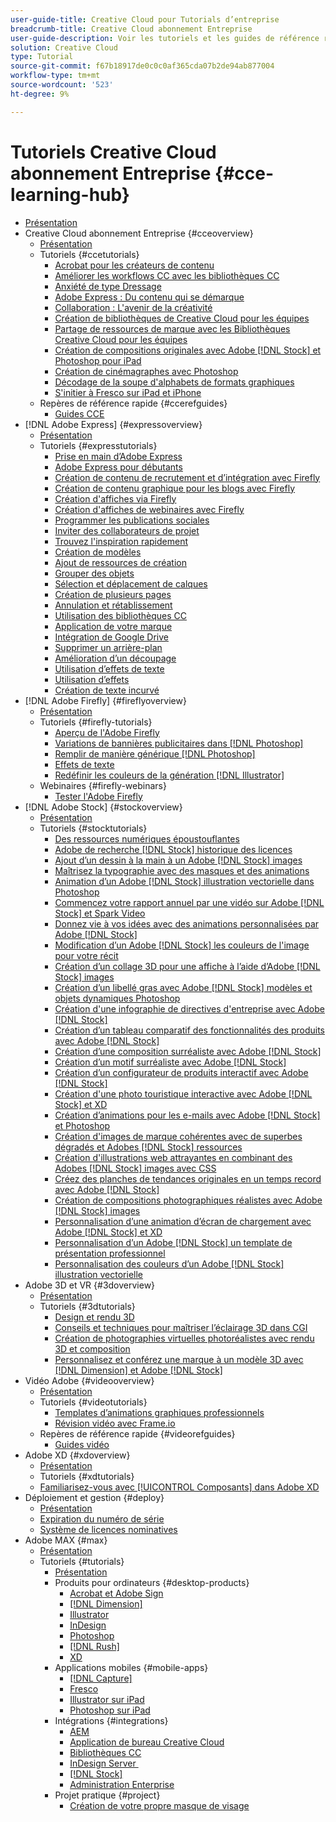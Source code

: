 ```yaml
---
user-guide-title: Creative Cloud pour Tutorials d’entreprise
breadcrumb-title: Creative Cloud abonnement Entreprise
user-guide-description: Voir les tutoriels et les guides de référence rapide consacrés au Creative Cloud pour les entreprises
solution: Creative Cloud
type: Tutorial
source-git-commit: f67b18917de0c0c0af365cda07b2de94ab877004
workflow-type: tm+mt
source-wordcount: '523'
ht-degree: 9%

---
```



# Tutoriels Creative Cloud abonnement Entreprise {#cce-learning-hub}

+ [Présentation](overview.md)
+ Creative Cloud abonnement Entreprise {#cceoverview}
   + [Présentation](cce/overview-cce.md)
   + Tutoriels {#ccetutorials}
      + [Acrobat pour les créateurs de contenu](cce/acrobat-content-creators.md)
      + [Améliorer les workflows CC avec les bibliothèques CC](cce/cc-workflows-cc-libraries.md)
      + [Anxiété de type Dressage](cce/taming-type-anxiety.md)
      + [Adobe Express : Du contenu qui se démarque](cce/adobe-express-content-that-stands-out.md)
      + [Collaboration : L&#39;avenir de la créativité](cce/collaboration-the-future-of-creativity.md)
      + [Création de bibliothèques de Creative Cloud pour les équipes](cce/ccteamlibraries.md)
      + [Partage de ressources de marque avec les Bibliothèques Creative Cloud pour les équipes](cce/sharecclibraries.md)
      + [Création de compositions originales avec Adobe [!DNL Stock] et Photoshop pour iPad](cce/compositepsipad.md)
      + [Création de cinémagraphes avec Photoshop](cce/cinemagraphps.md)
      + [Décodage de la soupe d&#39;alphabets de formats graphiques](cce/alphabetsoup.md)
      + [S&#39;initier à Fresco sur iPad et iPhone](cce/frescoworkshop.md)
   + Repères de référence rapide {#ccerefguides}
      + [Guides CCE](quick-reference/overview-ref.md)
+ [!DNL Adobe Express] {#expressoverview}
   + [Présentation](express/overview-express.md)
   + Tutoriels {#expresstutorials}
      + [Prise en main d’Adobe Express](express/get-started.md)
      + [Adobe Express pour débutants](express/adobe-express-beginners.md)
      + [Création de contenu de recrutement et d’intégration avec Firefly](express/create-on-boarding.md)
      + [Création de contenu graphique pour les blogs avec Firefly](express/create-blog-graphics.md)
      + [Création d&#39;affiches via Firefly](express/create-social-posters.md)
      + [Création d&#39;affiches de webinaires avec Firefly](express/create-webinar-poster.md)
      + [Programmer les publications sociales](express/schedule.md)
      + [Inviter des collaborateurs de projet](express/collaborate.md)
      + [Trouvez l&#39;inspiration rapidement](express/get-inspiration.md)
      + [Création de modèles](express/create-templates.md)
      + [Ajout de ressources de création](express/add-design-assets.md)
      + [Grouper des objets](express/group-objects.md)
      + [Sélection et déplacement de calques](express/layers.md)
      + [Création de plusieurs pages](express/multiple-pages.md)
      + [Annulation et rétablissement](express/undo-redo.md)
      + [Utilisation des bibliothèques CC](express/cc-libraries.md)
      + [Application de votre marque](express/brand.md)
      + [Intégration de Google Drive](express/google-drive.md)
      + [Supprimer un arrière-plan](express/remove-background.md)
      + [Amélioration d’un découpage](express/refine-cutout.md)
      + [Utilisation d’effets de texte](express/text-effects.md)
      + [Utilisation d’effets](express/image-effects.md)
      + [Création de texte incurvé](express/create-curved-text.md)
+ [!DNL Adobe Firefly] {#fireflyoverview}
   + [Présentation](firefly/overview-firefly.md)
   + Tutoriels {#firefly-tutorials}
      + [Aperçu de l&#39;Adobe Firefly](firefly/overview-of-firefly.md)
      + [Variations de bannières publicitaires dans [!DNL Photoshop]](firefly/web-banner-ad.md)
      + [Remplir de manière générique [!DNL Photoshop]](firefly/generative-fill.md)
      + [Effets de texte](firefly/text-effects.md)
      + [Redéfinir les couleurs de la génération [!DNL Illustrator]](firefly/generative-recolor.md)
   + Webinaires {#firefly-webinars}
      + [Tester l&#39;Adobe Firefly](firefly/webinar-experimenting.md)
+ [!DNL Adobe Stock] {#stockoverview}
   + [Présentation](stock/overview-stock.md)
   + Tutoriels {#stocktutorials}
      + [Des ressources numériques époustouflantes](stock/stunning-digital-assets.md)
      + [Adobe de recherche [!DNL Stock] historique des licences](stock/searchstock.md)
      + [Ajout d’un dessin à la main à un Adobe [!DNL Stock] images](stock/handdrawn.md)
      + [Maîtrisez la typographie avec des masques et des animations](stock/flairtypography.md)
      + [Animation d’un Adobe [!DNL Stock] illustration vectorielle dans Photoshop](stock/animatevector.md)
      + [Commencez votre rapport annuel par une vidéo sur Adobe [!DNL Stock] et Spark Video](stock/annualreport.md)
      + [Donnez vie à vos idées avec des animations personnalisées par Adobe [!DNL Stock]](stock/customanimations.md)
      + [Modification d’un Adobe [!DNL Stock] les couleurs de l&#39;image pour votre récit](stock/changecolors.md)
      + [Création d’un collage 3D pour une affiche à l’aide d’Adobe [!DNL Stock] images](stock/collage.md)
      + [Création d’un libellé gras avec Adobe [!DNL Stock] modèles et objets dynamiques Photoshop](stock/boldlabel.md)
      + [Création d&#39;une infographie de directives d&#39;entreprise avec Adobe [!DNL Stock]](stock/infographic.md)
      + [Création d’un tableau comparatif des fonctionnalités des produits avec Adobe [!DNL Stock]](stock/featurecomparison.md)
      + [Création d’une composition surréaliste avec Adobe [!DNL Stock]](stock/surrealcomposite.md)
      + [Création d’un motif surréaliste avec Adobe [!DNL Stock]](stock/surrealpattern.md)
      + [Création d’un configurateur de produits interactif avec Adobe [!DNL Stock]](stock/productconfigurator.md)
      + [Création d&#39;une photo touristique interactive avec Adobe [!DNL Stock] et XD](stock/interactivetourismphoto.md)
      + [Création d’animations pour les e-mails avec Adobe [!DNL Stock] et Photoshop](stock/animationemail.md)
      + [Création d&#39;images de marque cohérentes avec de superbes dégradés et Adobes [!DNL Stock] ressources](stock/brandgradients.md)
      + [Création d&#39;illustrations web attrayantes en combinant des Adobes [!DNL Stock] images avec CSS](stock/webgraphics.md)
      + [Créez des planches de tendances originales en un temps record avec Adobe [!DNL Stock]](stock/moodboard.md)
      + [Création de compositions photographiques réalistes avec Adobe [!DNL Stock] images](stock/realisticcomposite.md)
      + [Personnalisation d’une animation d’écran de chargement avec Adobe [!DNL Stock] et XD](stock/loadingscreen.md)
      + [Personnalisation d’un Adobe [!DNL Stock] un template de présentation professionnel](stock/presentationtemplate.md)
      + [Personnalisation des couleurs d’un Adobe [!DNL Stock] illustration vectorielle](stock/customizecolors.md)
+ Adobe 3D et VR {#3doverview}
   + [Présentation](3di/overview-3di.md)
   + Tutoriels {#3dtutorials}
      + [Design et rendu 3D](3di/substance-3d-stager.md)
      + [Conseils et techniques pour maîtriser l’éclairage 3D dans CGI](3di/mastering3dlighting.md)
      + [Création de photographies virtuelles photoréalistes avec rendu 3D et composition](3di/photorealistic.md)
      + [Personnalisez et conférez une marque à un modèle 3D avec [!DNL Dimension] et Adobe [!DNL Stock]](3di/3ddimensionstock.md)
+ Vidéo Adobe {#videooverview}
   + [Présentation](dva/overview-dva.md)
   + Tutoriels {#videotutorials}
      + [Templates d’animations graphiques professionnels](dva/motion-graphics-templates.md)
      + [Révision vidéo avec Frame.io](dva/video-review-frame-io.md)
   + Repères de référence rapide {#videorefguides}
      + [Guides vidéo](dva/overview-dva-ref.md)
+ Adobe XD {#xdoverview}
   + [Présentation](xd/overview-xd.md)
   + Tutoriels {#xdtutorials}
   + [Familiarisez-vous avec [!UICONTROL Composants] dans Adobe XD](xd/components.md)
+ Déploiement et gestion {#deploy}
   + [Présentation](deploy/overview-deploy.md)
   + [Expiration du numéro de série](deploy/cceserial.md)
   + [Système de licences nominatives](deploy/nameduserlicensing.md)
+ Adobe MAX {#max}
   + [Présentation](max/overview-max.md)
   + Tutoriels {#tutorials}
      + [Présentation](max/maxtutorials.md)
      + Produits pour ordinateurs {#desktop-products}
         + [Acrobat et Adobe Sign](max/acrobat-sign.md)
         + [[!DNL Dimension]](max/dimension.md)
         + [Illustrator](max/illustrator.md)
         + [InDesign](max/indesign.md)
         + [Photoshop](max/photoshop.md)
         + [[!DNL Rush]](max/rush.md)
         + [XD](max/xd.md)
      + Applications mobiles {#mobile-apps}
         + [[!DNL Capture]](max/capture.md)
         + [Fresco](max/fresco.md)
         + [Illustrator sur iPad](max/illustratoripad.md)
         + [Photoshop sur iPad](max/photoshopipad.md)
      + Intégrations {#integrations}
         + [AEM](max/aem.md)
         + [Application de bureau Creative Cloud](max/creativeclouddesktopapp.md)
         + [Bibliothèques CC](max/cclibraries.md)
         + [InDesign Server ](max/indesignserver.md)
         + [[!DNL Stock]](max/stock.md)
         + [Administration Enterprise](max/enterprise.md)
      + Projet pratique {#project}
         + [Création de votre propre masque de visage](max/handsonproject.md)